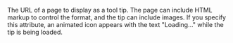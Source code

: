 The URL of a page to display as a tool tip. The page can include HTML markup to control the format, and the tip can include images.
If you specify this attribute, an animated icon appears with the text "Loading..." while the tip is being loaded.